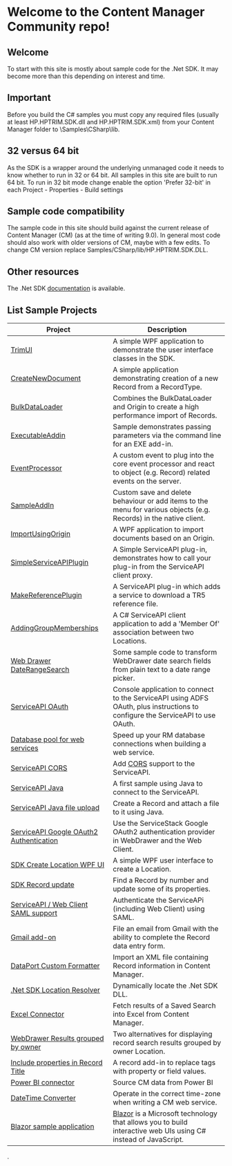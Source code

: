# Welcome to the Content Manager Community repo!
## Welcome
To start with this site is mostly about sample code for the .Net SDK.  It may become more than this depending on interest and time.

## Important
Before you build the C# samples you must copy any required files (usually at least HP.HPTRIM.SDK.dll and HP.HPTRIM.SDK.xml) from your Content Manager folder to \Samples\CSharp\lib.

## 32 versus 64 bit
As the SDK is a wrapper around the underlying unmanaged code it needs to know whether to run in 32 or 64 bit.  All samples in this site are built to run 64 bit.  To run in 32 bit mode change enable the option 'Prefer 32-bit' in each Project - Properties - Build settings

## Sample code compatibility
The sample code in this site should build against the current release of Content Manager (CM) (as at the time of writing 9.0).  In general most code should also work with older versions of CM, maybe with a few edits.  To change CM version replace Samples/CSharp/lib/HP.HPTRIM.SDK.DLL.

## Other resources
The .Net SDK [documentation](http://sdk.mfcm.xyz) is available.

## List Sample Projects

| Project                                                                     | Description                                                                            |
| --------------------------------------------------------------------------- |----------------------------------------------------------------------------------------|
| [TrimUI](Samples/SDK/CSharp/TrimUI)                                         | A simple WPF application to demonstrate the user interface classes in the SDK.      |
| [CreateNewDocument](Samples/SDK/CSharp/CreateNewDocument/)                  | A simple application demonstrating creation of a new Record from a RecordType.         | 
| [BulkDataLoader](Samples/SDK/CSharp/BulkDataLoader/)                       | Combines the BulkDataLoader and Origin to create a high performance import of Records. |
| [ExecutableAddin](Samples/SDK/CSharp/ExecutableAddin/)                      | Sample demonstrates passing parameters via the command line for an EXE add-in.          |
| [EventProcessor](Samples/SDK/CSharp/EventProcessor/)                        | A custom event to plug into the core event processor and react to object (e.g. Record) related events on the server.|
| [SampleAddIn](Samples/SDK/CSharp/SampleAddIn/)                              | Custom save and delete behaviour or add items to the menu for various objects (e.g. Records) in the native client. |
| [ImportUsingOrigin](Samples/SDK/CSharp/ImportUsingOrigin/)                  | A WPF application to import documents based on an Origin. |
| [SimpleServiceAPIPlugin](Samples/ServiceAPI/CSharp/SimpleServiceAPIPlugin/) | A Simple ServiceAPI plug-in, demonstrates how to call your plug-in from the ServiceAPI client proxy. |
| [MakeReferencePlugin](Samples/ServiceAPI/CSharp/MakeReferencePlugin/)       | A ServiceAPI plug-in which adds a service to download a TR5 reference file. |
| [AddingGroupMemberships](Samples/ServiceAPI/CSharp/AddingGroupMemberships/) | A C# ServiceAPI client application to add a 'Member Of' association between two Locations. |
| [Web Drawer DateRangeSearch](Samples/WebDrawer/DateRangeSearch/) | Some sample code to transform WebDrawer date search fields from plain text to a date range picker. |
| [ServiceAPI OAuth](Samples/ServiceAPI/CSharp/ADFSOauthClient/) | Console application to connect to the ServiceAPI using ADFS OAuth, plus instructions to configure the ServiceAPI to use OAuth. |
| [Database pool for web services](Samples/SDK/CSharp/DatabasePool/)   | Speed up your RM database connections when building a web service. |
| [ServiceAPI CORS](Samples/ServiceAPI/CSharp/CORSModule/) | Add [CORS](https://en.wikipedia.org/wiki/Cross-origin_resource_sharing) support to the ServiceAPI. |
| [ServiceAPI Java](Samples/ServiceAPI/Java/MyTestConsole/) | A first sample using Java to connect to the ServiceAPI. |
| [ServiceAPI Java file upload](Samples/ServiceAPI/Java/SampleFileUpload/) | Create a Record and attach a file to it using Java. |
| [ServiceAPI Google OAuth2 Authentication](Samples/ServiceAPI/CSharp/GoogleAuthPlugin/) | Use the ServiceStack Google OAuth2 authentication provider in WebDrawer and the Web Client. |
| [SDK Create Location WPF UI](Samples/SDK/CSharp/CreateLocation) | A simple WPF user interface to create a Location. |
| [SDK Record update](Samples/SDK/CSharp/Record_Update_SDKSample) | Find a Record by number and update some of its properties. |
| [ServiceAPI / Web Client SAML support](Samples/ServiceAPI/CSharp/ComponentSpaceSAMLPlugin) | Authenticate the ServiceAPi (including Web Client) using SAML. |
| [Gmail add-on](Samples/Web%20Client/Gmail) | File an email from Gmail with the ability to complete the Record data entry form. |
| [DataPort Custom Formatter](Samples/SDK/CSharp/DataPortCustomFormatter) | Import an XML file containing Record information in Content Manager. |
| [.Net SDK Location Resolver](Samples/SDK/CSharp/SDKLocationResolver) | Dynamically locate the .Net SDK DLL.|
| [Excel Connector](Samples/ServiceAPI/Power%20Query/Saved%20Search%20Query) | Fetch results of a Saved Search into Excel from Content Manager.|
| [WebDrawer Results grouped by owner](Samples/WebDrawer/GroupResultsByOwner) | Two alternatives for displaying record search results grouped by owner Location.|
| [Include properties in Record Title](Samples/SDK/CSharp/SampleAddInCustomTitle) | A record add-in to replace tags with property or field values.|
| [Power BI connector](Samples/ServiceAPI/Power%20Query/PowerQueryTRIMConnector) | Source CM data from Power BI|
| [DateTime Converter](Samples/SDK/CSharp/DateTimeConverter/) | Operate in the correct time-zone when writing a CM web service.|
| [Blazor sample application](Samples/SDK/CSharp/BlazorApp) | [Blazor](https://dotnet.microsoft.com/apps/aspnet/web-apps/blazor) is a Microsoft technology that allows you to build interactive web UIs using C# instead of JavaScript.|
.



